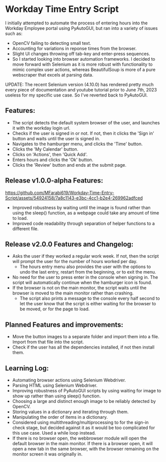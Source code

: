 # Workday Time Entry Script

I initially attempted to automate the process of entering hours into the Workday Employee portal using PyAutoGUI, but ran into a variety of issues such as:

- OpenCV failing to detecting small text.
- Accounting for variations in reponse times from the browser.
- Slight UI changes throwing off tab-key and enter-press sequences.
- So I started looking into browser automation frameworks. I decided to move forward with Selenium as it is more robust with functionality to mimic complex user actions, whereas BeautifulSoup is more of a pure webscraper that excels at parsing data.

UPDATE: The recent Selenium version (4.10.0) has rendered pretty much every piece of documentation and youtube tutorial prior to June 7th, 2023 useless for my specific use case. So I've reverted back to PyAutoGUI.

## Features:
- The script detects the default system browser of the user, and launches it with the workday login url.
- Checks if the user is signed in or not. If not, then it clicks the 'Sign in' button and waits until the user is signed in.
- Navigates to the hamburger menu, and clicks the 'Time' button.
- Clicks the 'My Calendar' button.
- Clicks on 'Actions', then 'Quick Add'.
- Enters hours and clicks the 'Ok' button.
- Clicks the 'Review' button and ends at the submit page.

## Release v1.0.0-alpha Features:
https://github.com/MFarabi619/Workday-Time-Entry-Script/assets/54924158/7a8c1143-e3bc-4cc1-b2e4-269962adfced
- Improved robustness by waiting until the image is found rather than using the sleep() function, as a webpage could take any amount of time to load.
- Improved code readability through separation of helper functions to a different file.

## Release v2.0.0 Features and Changelog:
- Asks the user if they worked a regular work week. If not, then the script will prompt the user for the number of hours worked per day.
  - The hours entry menu also provides the user with the options to undo the last entry, restart from the beginning, or to exit the menu.
- No need for the user to press enter in the console when signing in. The script will automatically continue when the hamburger icon is found.
- If the browser is not on the main monitor, the script waits until the browser is moved to the main monitor rather than crashing.
  - The script also prints a message to the console every half second to let the user know that the script is either waiting for the browser to be moved, or for the page to load.

## Planned Features and improvements:
- Move the button images to a separate folder and import them into a file. Import from that file into the script.
- Check if the user has all the dependencies installed, if not then install them.

## Learning Log:
- Automating browser actions using Selenium Webdriver.
- Parsing HTML using Selenium Webdriver.
- Improving robustness of PyAutoGUI scripts by using waiting for image to show up rather than using sleep() function.
- Choosing a large and distinct enough image to be reliably detected by OpenCV.
- Storing values in a dictionary and iterating through them.
- Manipulating the order of items in a dictionary.
- Considered using multithreading/multiprocessing to for the sign-in check stage, but decided against it as it would be too complicated for this use case. Used a while loop instead.
- If there is no browser open, the webbrowser module will open the default browser in the main monitor. If there is a browser open, it will open a new tab in the same browser, with the browser remaining on the monitor screen it was originally in.
